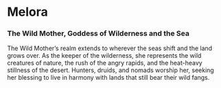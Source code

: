 # Melora
### The Wild Mother, Goddess of Wilderness and the Sea

The Wild Mother’s realm extends to wherever the seas shift and the land grows over. As the keeper of the wilderness, she represents the wild creatures of nature, the rush of the angry rapids, and the heat-heavy stillness of the desert. Hunters, druids, and nomads worship her, seeking her blessing to live in harmony with lands that still bear their wild fangs.

